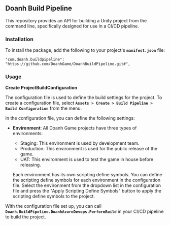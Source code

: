 ## **Doanh Build Pipeline**

This repository provides an API for building a Unity project from the command line, specifically designed for use in a CI/CD pipeline.

### **Installation**

To install the package, add the following to your project's **`manifest.json`** file:

```
"com.doanh.buildpipeline": "https://github.com/DoanhGame/DoanhBuildPipeline.git#",

```

### **Usage**

**Create ProjectBuildConfiguration**

The configuration file is used to define the build settings for the project. To create a configuration file, select **`Assets > Create > Build Pipeline > Build Configuration`** from the menu.

In the configuration file, you can define the following settings:

- **Environment**: All Doanh Game projects have three types of environments:
  - Staging: This environment is used by development team.
  - Production: This environment is used for the public release of the game.
  - UAT: This environment is used to test the game in house before releasing.

  Each environment has its own scripting define symbols. You can define the scripting define symbols for each environment in the configuration file. Select the environment from the dropdown list in the configuration file and press the "Apply Scripting Define Symbols" button to apply the scripting define symbols to the project.


With the configuration file set up, you can call **`Doanh.BuildPipeline.DoanhAzureDevops.PerformBuild`** in your CI/CD pipeline to build the project.
